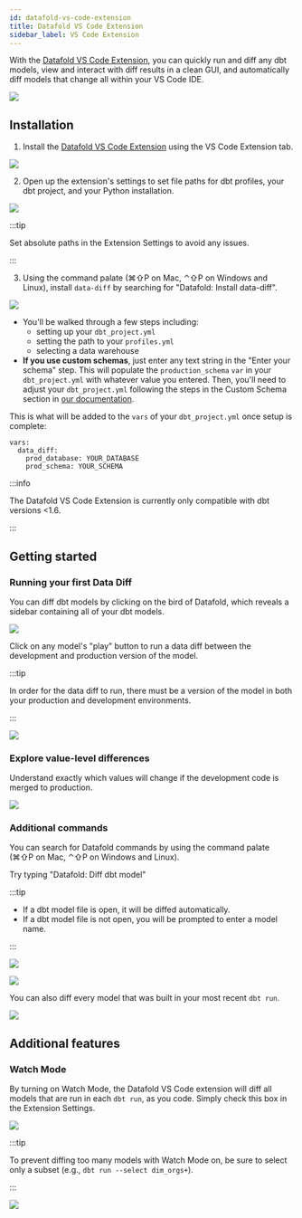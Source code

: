 ```yaml
---
id: datafold-vs-code-extension
title: Datafold VS Code Extension
sidebar_label: VS Code Extension
---
```


With the [Datafold VS Code Extension](https://marketplace.visualstudio.com/items?itemName=Datafold.datafold-vscode), you can quickly run and diff any dbt models, view and interact with diff results in a clean GUI, and automatically diff models that change all within your VS Code IDE.

![](../../static/img/vs_code_datafold_gif.gif)

## Installation

1. Install the [Datafold VS Code Extension](https://marketplace.visualstudio.com/items?itemName=Datafold.datafold-vscode) using the VS Code Extension tab.

![](../../static/img/vs_code_install.png)

2. Open up the extension's settings to set file paths for dbt profiles, your dbt project, and your Python installation.

![](../../static/img/vs_code_settings.png)

:::tip

Set absolute paths in the Extension Settings to avoid any issues.

:::

3. Using the command palate (⌘⇧P on Mac, ⌃⇧P on Windows and Linux), install `data-diff` by searching for "Datafold: Install data-diff". 

![](../../static/img/vs_code_install_data-diff.png)

- You'll be walked through a few steps including:
  - setting up your `dbt_project.yml`
  - setting the path to your `profiles.yml`
  - selecting a data warehouse
- **If you use custom schemas**, just enter any text string in the "Enter your schema" step. This will populate the `production_schema`
  `var` in your `dbt_project.yml` with whatever value you entered. Then, you'll need to adjust your `dbt_project.yml`
  following the steps in the Custom Schema section in [our documentation](../development_testing/open_source/).

This is what will be added to the `vars` of your `dbt_project.yml` once setup is complete:

```
vars:
  data_diff:
    prod_database: YOUR_DATABASE
    prod_schema: YOUR_SCHEMA
```

:::info

The Datafold VS Code Extension is currently only compatible with dbt versions <1.6.

:::

## Getting started

### Running your first Data Diff

You can diff dbt models by clicking on the bird of Datafold, which reveals a sidebar containing all of your dbt models.

![](../../static/img/vs_code_sidebar.png)

Click on any model's "play" button to run a data diff between the development and production version of the model.

:::tip

In order for the data diff to run, there must be a version of the model in both your production and development environments.

:::

![](../../static/img/vs_code_first_diff.png)

### Explore value-level differences

Understand exactly which values will change if the development code is merged to production.

![](../../static/img/vs_code_diff_values_trial.png)

### Additional commands

You can search for Datafold commands by using the command palate (⌘⇧P on Mac, ⌃⇧P on Windows and Linux). 

Try typing "Datafold: Diff dbt model"

:::tip 

- If a dbt model file is open, it will be diffed automatically.
- If a dbt model file is not open, you will be prompted to enter a model name.

:::

![](../../static/img/vs_code_command_diff_dbt_model.png)

![](../../static/img/vs_code_command_diff_dbt_model_select.png)

You can also diff every model that was built in your most recent `dbt run`.

![](../../static/img/vs_code_command_diff_dbt_run.png)


## Additional features

### Watch Mode

By turning on Watch Mode, the Datafold VS Code extension will diff all models that are run in each `dbt run`, as you code. Simply check this box in the Extension Settings.

![](../../static/img/vs_code_watch_mode.png)

:::tip 

To prevent diffing too many models with Watch Mode on, be sure to select only a subset (e.g., `dbt run --select dim_orgs+`).

:::


![](../../static/img/vs_code_watch_gif.gif)